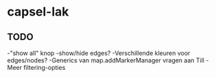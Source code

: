 capsel-lak
==========

TODO
---------
-"show all" knop
-show/hide edges?
-Verschillende kleuren voor edges/nodes?
-Generics van map.addMarkerManager vragen aan Till
-Meer filtering-opties
